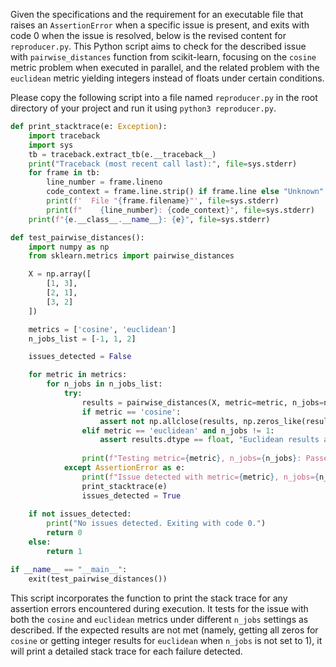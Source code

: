 Given the specifications and the requirement for an executable file that raises an `AssertionError` when a specific issue is present, and exits with code 0 when the issue is resolved, below is the revised content for `reproducer.py`. This Python script aims to check for the described issue with `pairwise_distances` function from scikit-learn, focusing on the `cosine` metric problem when executed in parallel, and the related problem with the `euclidean` metric yielding integers instead of floats under certain conditions.

Please copy the following script into a file named `reproducer.py` in the root directory of your project and run it using `python3 reproducer.py`.

```python
def print_stacktrace(e: Exception):
    import traceback
    import sys
    tb = traceback.extract_tb(e.__traceback__)
    print("Traceback (most recent call last):", file=sys.stderr)
    for frame in tb:
        line_number = frame.lineno
        code_context = frame.line.strip() if frame.line else "Unknown"
        print(f'  File "{frame.filename}"', file=sys.stderr)
        print(f"    {line_number}: {code_context}", file=sys.stderr)
    print(f"{e.__class__.__name__}: {e}", file=sys.stderr)

def test_pairwise_distances():
    import numpy as np
    from sklearn.metrics import pairwise_distances

    X = np.array([
        [1, 3],
        [2, 1],
        [3, 2]
    ])

    metrics = ['cosine', 'euclidean']
    n_jobs_list = [-1, 1, 2]

    issues_detected = False

    for metric in metrics:
        for n_jobs in n_jobs_list:
            try:
                results = pairwise_distances(X, metric=metric, n_jobs=n_jobs)
                if metric == 'cosine':
                    assert not np.allclose(results, np.zeros_like(results)), "Cosine results are all zeros."
                elif metric == 'euclidean' and n_jobs != 1:
                    assert results.dtype == float, "Euclidean results are not floats."
                
                print(f"Testing metric={metric}, n_jobs={n_jobs}: Passed")
            except AssertionError as e:
                print(f"Issue detected with metric={metric}, n_jobs={n_jobs}")
                print_stacktrace(e)
                issues_detected = True
    
    if not issues_detected:
        print("No issues detected. Exiting with code 0.")
        return 0
    else:
        return 1

if __name__ == "__main__":
    exit(test_pairwise_distances())
```

This script incorporates the function to print the stack trace for any assertion errors encountered during execution. It tests for the issue with both the `cosine` and `euclidean` metrics under different `n_jobs` settings as described. If the expected results are not met (namely, getting all zeros for `cosine` or getting integer results for `euclidean` when `n_jobs` is not set to 1), it will print a detailed stack trace for each failure detected.